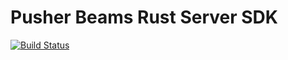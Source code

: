 # Pusher Beams Rust Server SDK

[![Build Status](https://travis-ci.org/lukabratos/push-notifications-rust.svg?branch=master)](https://travis-ci.org/lukabratos/push-notifications-rust)
